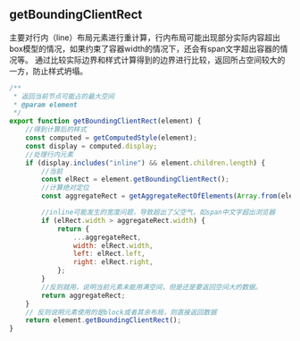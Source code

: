
## getBoundingClientRect

主要对行内（line）布局元素进行重计算，行内布局可能出现部分实际内容超出box模型的情况，如果约束了容器width的情况下，还会有span文字超出容器的情况等。
通过比较实际边界和样式计算得到的边界进行比较，返回所占空间较大的一方，防止样式坍塌。

```js
/**
 * 返回当前节点可能占的最大空间
 * @param element
 */
export function getBoundingClientRect(element) {
    //得到计算后的样式
    const computed = getComputedStyle(element);
    const display = computed.display;
    //处理行内元素
    if (display.includes("inline") && element.children.length) {
        //当前
        const elRect = element.getBoundingClientRect();
        //计算绝对定位
        const aggregateRect = getAggregateRectOfElements(Array.from(element.children));

        //inline可能发生的宽度问题，导致超出了父空气，如span中文字超出浏览器
        if (elRect.width > aggregateRect.width) {
            return {
                ...aggregateRect,
                width: elRect.width,
                left: elRect.left,
                right: elRect.right,
            };
        }
        //反则就用，说明当前元素未能用满空间，但是还是要返回空间大的数据。
        return aggregateRect;
    }
    // 反则说明元素使用的是block或者其余布局，则直接返回数据
    return element.getBoundingClientRect();
}
```
